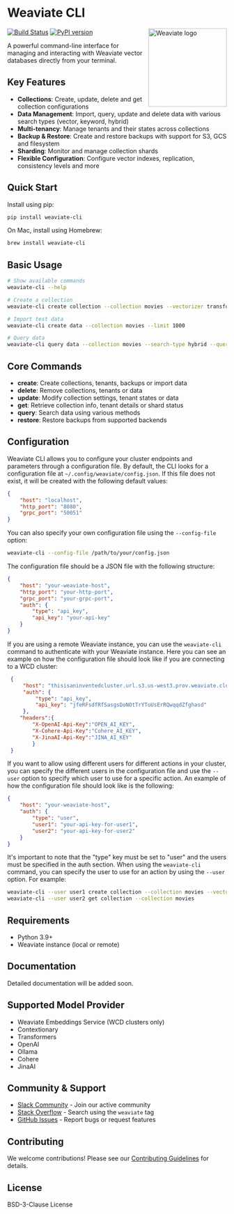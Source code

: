 # Weaviate CLI

<img src="https://raw.githubusercontent.com/semi-technologies/weaviate/19de0956c69b66c5552447e84d016f4fe29d12c9/docs/assets/weaviate-logo.png" width="180" align="right" alt="Weaviate logo">

[![Build Status](https://github.com/weaviate/weaviate-cli/actions/workflows/main.yaml/badge.svg)](https://github.com/weaviate/weaviate-cli/actions/workflows/main.yaml)
[![PyPI version](https://badge.fury.io/py/weaviate-cli.svg)](https://badge.fury.io/py/weaviate-cli)

A powerful command-line interface for managing and interacting with Weaviate vector databases directly from your terminal.

## Key Features
- **Collections**: Create, update, delete and get collection configurations
- **Data Management**: Import, query, update and delete data with various search types (vector, keyword, hybrid)
- **Multi-tenancy**: Manage tenants and their states across collections
- **Backup & Restore**: Create and restore backups with support for S3, GCS and filesystem
- **Sharding**: Monitor and manage collection shards
- **Flexible Configuration**: Configure vector indexes, replication, consistency levels and more

## Quick Start
Install using pip:

```bash
pip install weaviate-cli
```

On Mac, install using Homebrew:
```bash
brew install weaviate-cli
```

## Basic Usage

```bash
# Show available commands
weaviate-cli --help

# Create a collection
weaviate-cli create collection --collection movies --vectorizer transformers

# Import test data
weaviate-cli create data --collection movies --limit 1000

# Query data
weaviate-cli query data --collection movies --search-type hybrid --query "action movies"
```

## Core Commands

- **create**: Create collections, tenants, backups or import data
- **delete**: Remove collections, tenants or data
- **update**: Modify collection settings, tenant states or data
- **get**: Retrieve collection info, tenant details or shard status
- **query**: Search data using various methods
- **restore**: Restore backups from supported backends

## Configuration

Weaviate CLI allows you to configure your cluster endpoints and parameters through a configuration file. By default, the CLI looks for a
configuration file at `~/.config/weaviate/config.json`. If this file does not exist, it will be created with the following default values:

```json
{
    "host": "localhost",
    "http_port": "8080",
    "grpc_port": "50051"
}
```

You can also specify your own configuration file using the `--config-file` option:

```bash
weaviate-cli --config-file /path/to/your/config.json
```

The configuration file should be a JSON file with the following structure:

```json
{
    "host": "your-weaviate-host",
    "http_port": "your-http-port",
    "grpc_port": "your-grpc-port",
    "auth": {
        "type": "api_key",
        "api_key": "your-api-key"
    }
}
```

If you are using a remote Weaviate instance, you can use the `weaviate-cli` command to authenticate with your Weaviate instance.
Here you can see an example on how the configuration file should look like if you are connecting to a WCD cluster:

```json
 {
     "host": "thisisaninventedcluster.url.s3.us-west3.prov.weaviate.cloud",
     "auth": {
         "type": "api_key",
         "api_key": "jfeRFsdfRfSasgsDoNOtTrYToUsErRQwqqdZfghasd"
     },
    "headers":{
        "X-OpenAI-Api-Key":"OPEN_AI_KEY",
        "X-Cohere-Api-Key":"Cohere_AI_KEY",
        "X-JinaAI-Api-Key":"JINA_AI_KEY"
        }
 }
```

If you want to allow using different users for different actions in your cluster, you can specify the different users in the configuration file and use the `--user` option to specify which user to use for a specific action.
An example of how the configuration file should look like is the following:

```json
{
    "host": "your-weaviate-host",
    "auth": {
        "type": "user",
        "user1": "your-api-key-for-user1",
        "user2": "your-api-key-for-user2"
    }
}
```
It's important to note that the "type" key must be set to "user" and the users must be specified in the auth section.
When using the `weaviate-cli` command, you can specify the user to use for an action by using the `--user` option. For example:

```bash
weaviate-cli --user user1 create collection --collection movies --vectorizer transformers
weaviate-cli --user user2 get collection --collection movies
```

## Requirements

- Python 3.9+
- Weaviate instance (local or remote)

## Documentation

Detailed documentation will be added soon.

## Supported Model Provider

- Weaviate Embeddings Service (WCD clusters only)
- Contextionary
- Transformers
- OpenAI
- Ollama
- Cohere
- JinaAI

## Community & Support

- [Slack Community](https://weaviate.io/slack) - Join our active community
- [Stack Overflow](https://stackoverflow.com/questions/tagged/weaviate) - Search using the `weaviate` tag
- [GitHub Issues](https://github.com/weaviate/weaviate-cli/issues) - Report bugs or request features

## Contributing

We welcome contributions! Please see our [Contributing Guidelines](https://github.com/weaviate/weaviate-cli/blob/main/CONTRIBUTING.md) for
details.

## License

BSD-3-Clause License
